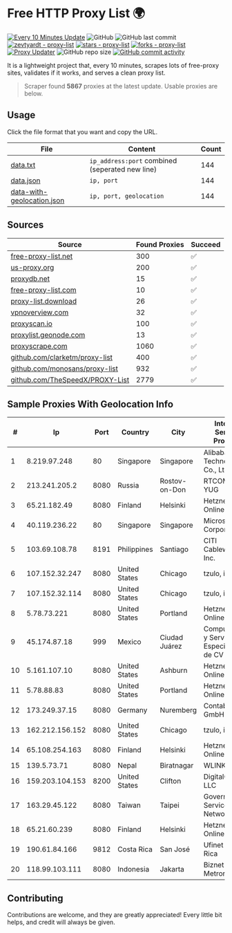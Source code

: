 
# Free HTTP Proxy List 🌍

[![Every 10 Minutes Update](https://github.com/mertguvencli/http-proxy-list/actions/workflows/main.yml/badge.svg?branch=main)](https://github.com/mertguvencli/http-proxy-list/actions/workflows/main.yml)
![GitHub](https://img.shields.io/github/license/mertguvencli/http-proxy-list)
![GitHub last commit](https://img.shields.io/github/last-commit/mertguvencli/http-proxy-list)
[![zevtyardt - proxy-list](https://img.shields.io/static/v1?label=zevtyardt&message=proxy-list&color=blue&logo=github)](https://github.com/zevtyardt/proxy-list "Go to GitHub repo")
[![stars - proxy-list](https://img.shields.io/github/stars/zevtyardt/proxy-list?style=social)](https://github.com/zevtyardt/proxy-list)
[![forks - proxy-list](https://img.shields.io/github/forks/zevtyardt/proxy-list?style=social)](https://github.com/zevtyardt/proxy-list)
[![Proxy Updater](https://github.com/zevtyardt/proxy-list/workflows/Proxy%20Updater/badge.svg)](https://github.com/zevtyardt/proxy-list/actions?query=workflow:"Proxy+Updater")
![GitHub repo size](https://img.shields.io/github/repo-size/zevtyardt/proxy-list)
[![GitHub commit activity](https://img.shields.io/github/commit-activity/m/zevtyardt/proxy-list?logo=commits)](https://github.com/zevtyardt/proxy-list/commits/main)

It is a lightweight project that, every 10 minutes, scrapes lots of free-proxy sites, validates if it works, and serves a clean proxy list.

> Scraper found **5867** proxies at the latest update. Usable proxies are below.

## Usage

Click the file format that you want and copy the URL.

|File|Content|Count|
|----|-------|-----|
|[data.txt](https://raw.githubusercontent.com/mertguvencli/http-proxy-list/main/proxy-list/data.txt)|`ip_address:port` combined (seperated new line)|144|
|[data.json](https://raw.githubusercontent.com/mertguvencli/http-proxy-list/main/proxy-list/data.json)|`ip, port`|144|
|[data-with-geolocation.json](https://raw.githubusercontent.com/mertguvencli/http-proxy-list/main/proxy-list/data-with-geolocation.json)|`ip, port, geolocation`|144|

## Sources

|Source|Found Proxies|Succeed|
|------|-------------|-------|
|[free-proxy-list.net](https://free-proxy-list.net)|300|✅|
|[us-proxy.org](https://www.us-proxy.org)|200|✅|
|[proxydb.net](http://proxydb.net)|15|✅|
|[free-proxy-list.com](https://free-proxy-list.com/?page=&port=&type%5B%5D=http&type%5B%5D=https&up_time=0&search=Search)|10|✅|
|[proxy-list.download](https://www.proxy-list.download/HTTP)|26|✅|
|[vpnoverview.com](https://vpnoverview.com/privacy/anonymous-browsing/free-proxy-servers)|32|✅|
|[proxyscan.io](https://www.proxyscan.io)|100|✅|
|[proxylist.geonode.com](https://proxylist.geonode.com/api/proxy-list?limit=300&page=1&sort_by=lastChecked&sort_type=desc&protocols=http,https)|13|✅|
|[proxyscrape.com](https://api.proxyscrape.com/v2/?request=displayproxies&protocol=http&timeout=10000&country=all&ssl=all&anonymity=all)|1060|✅|
|[github.com/clarketm/proxy-list](https://raw.githubusercontent.com/clarketm/proxy-list/master/proxy-list-raw.txt)|400|✅|
|[github.com/monosans/proxy-list](https://raw.githubusercontent.com/monosans/proxy-list/main/proxies/http.txt)|932|✅|
|[github.com/TheSpeedX/PROXY-List](https://raw.githubusercontent.com/TheSpeedX/PROXY-List/master/http.txt)|2779|✅|


## Sample Proxies With Geolocation Info

|#|Ip|Port|Country|City|Internet Service Provider|
|-|--|----|-------|----|-------------------------|
|1|8.219.97.248|80|Singapore|Singapore|Alibaba (US) Technology Co., Ltd.|
|2|213.241.205.2|8080|Russia|Rostov-on-Don|RTCOMM-YUG|
|3|65.21.182.49|8080|Finland|Helsinki|Hetzner Online GmbH|
|4|40.119.236.22|80|Singapore|Singapore|Microsoft Corporation|
|5|103.69.108.78|8191|Philippines|Santiago|CITI Cableworld Inc.|
|6|107.152.32.247|8080|United States|Chicago|tzulo, inc.|
|7|107.152.32.114|8080|United States|Chicago|tzulo, inc.|
|8|5.78.73.221|8080|United States|Portland|Hetzner Online GmbH|
|9|45.174.87.18|999|Mexico|Ciudad Juárez|Computadoras y Servicios Especiales SA de CV|
|10|5.161.107.10|8080|United States|Ashburn|Hetzner Online GmbH|
|11|5.78.88.83|8080|United States|Portland|Hetzner Online GmbH|
|12|173.249.37.15|8080|Germany|Nuremberg|Contabo GmbH|
|13|162.212.156.152|8080|United States|Chicago|tzulo, inc.|
|14|65.108.254.163|8080|Finland|Helsinki|Hetzner Online GmbH|
|15|139.5.73.71|8080|Nepal|Biratnagar|WLINK|
|16|159.203.104.153|8200|United States|Clifton|DigitalOcean, LLC|
|17|163.29.45.122|8080|Taiwan|Taipei|Government Service Network|
|18|65.21.60.239|8080|Finland|Helsinki|Hetzner Online GmbH|
|19|190.61.84.166|9812|Costa Rica|San José|Ufinet Costa Rica|
|20|118.99.103.111|8080|Indonesia|Jakarta|Biznet Metronet|



## Contributing

Contributions are welcome, and they are greatly appreciated! Every
little bit helps, and credit will always be given.

